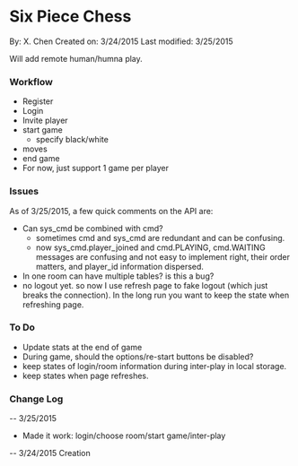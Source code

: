 
<h1>Six Piece Chess</h1>

By: X. Chen
Created on: 3/24/2015
Last modified: 3/25/2015

Will add remote human/humna play.

<h3>Workflow</h3>

- Register
- Login
- Invite player
- start game
  - specify black/white
- moves
- end game
- For now, just support 1 game per player

<h3>Issues</h3>

As of 3/25/2015, a few quick comments on the API are:

- Can sys_cmd be combined with cmd?
  - sometimes cmd and sys_cmd are redundant and can be confusing.
  - now sys_cmd.player_joined and cmd.PLAYING, cmd.WAITING messages are confusing and not easy
    to implement right, their order matters, and player_id information dispersed.
- In one room can have multiple tables? is this a bug?
- no logout yet. so now I use refresh page to fake logout (which just breaks the connection).
  In the long run you want to keep the state when refreshing page.

<h3>To Do</h3>

- Update stats at the end of game
- During game, should the options/re-start buttons be disabled?
- keep states of login/room information during inter-play in local storage.
- keep states when page refreshes.

<h3>Change Log</h3>

-- 3/25/2015
* Made it work: login/choose room/start game/inter-play

-- 3/24/2015
Creation
